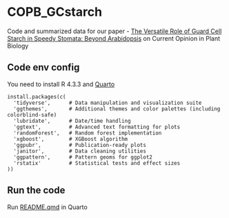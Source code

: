 # COPB_GCstarch
 Code and summarized data for our paper - [The Versatile Role of Guard Cell Starch in Speedy Stomata: Beyond Arabidopsis](https://doi.org/10.1016/j.pbi.2025.102762) on Current Opinion in Plant Biology

## Code env config
You need to install R 4.3.3 and [Quarto](https://quarto.org)
```
install.packages(c(
  'tidyverse',      # Data manipulation and visualization suite
  'ggthemes',       # Additional themes and color palettes (including colorblind-safe)
  'lubridate',      # Date/time handling
  'ggtext',         # Advanced text formatting for plots
  'randomForest',   # Random forest implementation
  'xgboost',        # XGBoost algorithm
  'ggpubr',         # Publication-ready plots
  'janitor',        # Data cleaning utilities
  'ggpattern',      # Pattern geoms for ggplot2
  'rstatix'         # Statistical tests and effect sizes
))
```


## Run the code
Run [README.qmd](README.qmd) in Quarto